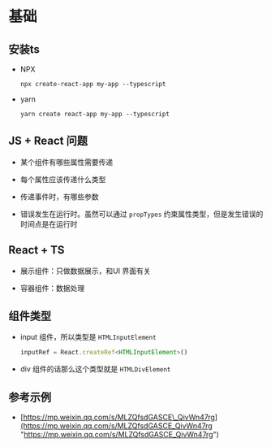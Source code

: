 # 基础

## 安装ts

+ NPX

  ```shell
  npx create-react-app my-app --typescript
  ```

+ yarn

  ```shell
  yarn create react-app my-app --typescript
  ```

## JS + React 问题

+ 某个组件有哪些属性需要传递

+ 每个属性应该传递什么类型

+ 传递事件时，有哪些参数

+ 错误发生在运行时。虽然可以通过 `propTypes` 约束属性类型，但是发生错误的时间点是在运行时

## React + TS

+ 展示组件：只做数据展示，和UI 界面有关

+ 容器组件：数据处理

## 组件类型

+ input 组件，所以类型是 `HTMLInputElement`

  ```js
  inputRef = React.createRef<HTMLInputElement>()
  ```

+ div 组件的话那么这个类型就是 `HTMLDivElement`

## 参考示例

+ [https://mp.weixin.qq.com/s/MLZQfsdGASCE\_QivWn47rg](https://mp.weixin.qq.com/s/MLZQfsdGASCE_QivWn47rg "https://mp.weixin.qq.com/s/MLZQfsdGASCE_QivWn47rg")
